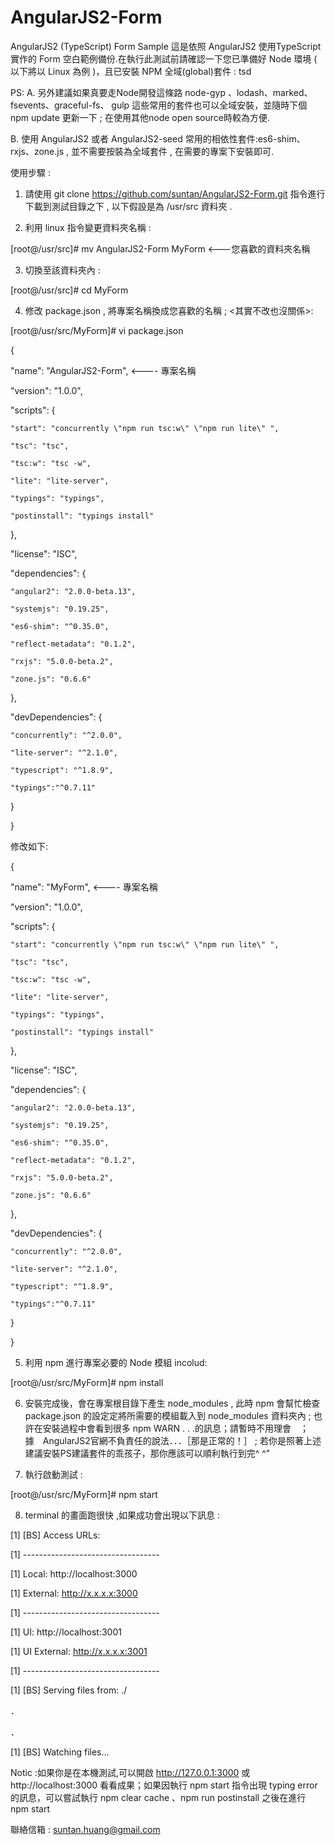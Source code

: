 # AngularJS2-Form
AngularJS2 (TypeScript) Form Sample
這是依照 AngularJS2 使用TypeScript 實作的 Form 空白範例備份.在執行此測試前請確認一下您已準備好 Node 環境 ( 以下將以 Linux 為例 )，且已安裝 NPM 全域(global)套件 : tsd  

PS: 
A. 另外建議如果真要走Node開發這條路 node-gyp 、lodash、marked、fsevents、graceful-fs、 gulp 這些常用的套件也可以全域安裝，並隨時下個 npm update 更新一下 ; 在使用其他node open source時較為方便.

B. 使用 AngularJS2 或者 AngularJS2-seed 常用的相依性套件:es6-shim、rxjs、zone.js , 並不需要按裝為全域套件 , 在需要的專案下安裝即可.


使用步驟 :
1. 請使用 git clone https://github.com/suntan/AngularJS2-Form.git 指令進行下載到測試目錄之下 , 以下假設是為 /usr/src 資料夾 .

2. 利用 linux 指令變更資料夾名稱 :

[root@/usr/src]# mv AngularJS2-Form   MyForm <---您喜歡的資料夾名稱

3. 切換至該資料夾內 :
 
[root@/usr/src]# cd MyForm

4. 修改 package.json  , 將專案名稱換成您喜歡的名稱  ; <其實不改也沒關係>:


[root@/usr/src/MyForm]# vi package.json


{

  "name": "AngularJS2-Form", <---- 專案名稱
  
  "version": "1.0.0",
  
  "scripts": {
  
    "start": "concurrently \"npm run tsc:w\" \"npm run lite\" ",    
    
    "tsc": "tsc",
    
    "tsc:w": "tsc -w",
    
    "lite": "lite-server",
    
    "typings": "typings",
    
    "postinstall": "typings install" 
    
  },
  
  "license": "ISC",
  
  "dependencies": {
  
    "angular2": "2.0.0-beta.13",
    
    "systemjs": "0.19.25",
    
    "es6-shim": "^0.35.0",
    
    "reflect-metadata": "0.1.2",
    
    "rxjs": "5.0.0-beta.2",
    
    "zone.js": "0.6.6"
    
  },
  
  "devDependencies": {
  
    "concurrently": "^2.0.0",
    
    "lite-server": "^2.1.0",
    
    "typescript": "^1.8.9",
    
    "typings":"^0.7.11"
    
  }
  
}

修改如下:

{

  "name": "MyForm", <---- 專案名稱
  
  "version": "1.0.0",
  
  "scripts": {
  
    "start": "concurrently \"npm run tsc:w\" \"npm run lite\" ",    
    
    "tsc": "tsc",
    
    "tsc:w": "tsc -w",
    
    "lite": "lite-server",
    
    "typings": "typings",
    
    "postinstall": "typings install" 
    
  },
  
  "license": "ISC",
  
  "dependencies": {
  
    "angular2": "2.0.0-beta.13",
    
    "systemjs": "0.19.25",
    
    "es6-shim": "^0.35.0",
    
    "reflect-metadata": "0.1.2",
    
    "rxjs": "5.0.0-beta.2",
    
    "zone.js": "0.6.6"
    
  },
  
  "devDependencies": {
  
    "concurrently": "^2.0.0",
    
    "lite-server": "^2.1.0",
    
    "typescript": "^1.8.9",
    
    "typings":"^0.7.11"
    
  }
  
}


5. 利用 npm 進行專案必要的 Node 模組 incolud:

[root@/usr/src/MyForm]# npm install

6. 安裝完成後，會在專案根目錄下產生 node_modules , 此時 npm 會幫忙檢查 package.json 的設定定將所需要的模組載入到 node_modules 資料夾內 ; 也許在安裝過程中會看到很多 npm WARN . . .的訊息；請暫時不用理會　；　據　AngularJS2官網不負責任的說法．．．［那是正常的！］ ; 若你是照著上述建議安裝PS建議套件的乖孩子，那你應該可以順利執行到完^ ^"

7. 執行啟動測試 :

[root@/usr/src/MyForm]# npm start


8. terminal 的畫面跑很快 ,如果成功會出現以下訊息 :

[1] [BS] Access URLs:

[1]  ----------------------------------

[1]        Local: http://localhost:3000

[1]     External: http://x.x.x.x:3000

[1]  ----------------------------------

[1]           UI: http://localhost:3001

[1]  UI External: http://x.x.x.x:3001

[1]  ----------------------------------

[1] [BS] Serving files from: ./

．

．

[1] [BS] Watching files...


Notic :如果你是在本機測試,可以開啟 http://127.0.0.1:3000 或 http://localhost:3000 看看成果；如果因執行 npm start 指令出現 typing error 的訊息，可以嘗試執行 npm clear cache 、npm run postinstall 之後在進行 npm start

聯絡信箱 : suntan.huang@gmail.com
